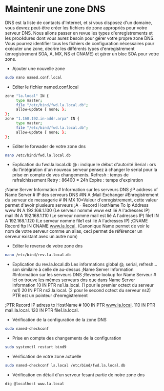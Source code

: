 # Maintenir une zone DNS
DNS est la liste de contacts d'Internet, et si vous disposez d'un domaine, vous devrez peut-être créer les fichiers de zone appropriés pour votre serveur DNS.
Nous allons passer en revue les types d'enregistrements et les procédures dont vous aurez besoin pour gérer votre propre zone DNS.
Vous pourrez identifier tous les fichiers de configuration nécessaires pour exécuter une zone, décrire les différents types d'enregistrement (enregistrement SOA, A, MX, NS et CNAME) et gérer un bloc SOA pour votre zone.

- Ajouter une nouvelle zone

```bash
sudo nano named.conf.local
```

- Editer le fichier named.conf.local

```bash
zone "la.local" IN {
     type master;
     file "/etc/bind/fwd.la.local.db";
     allow-update { none; };
};
zone "1.168.192.in-addr.arpa" IN {
     type master;
     file "/etc/bind/fwd.la.local.db";
     allow-update { none; };
};
```

- Editer le forwader de votre zone dns

```bash
nano /etc/bind/fwd.la.local.db
```

- Explication du fwd.la.local.db
@ : indique le début d'autorité
Serial : ors du l'intégration d'un nouveau serveur pensez à changer le serial pour la prise en compte de vos changements.
Refresh : temps de rafraîchissement
Retry : 86400 = 24h
Expire : temps d'expiration

;Name Server Information # Information sur les serveurs DNS
;IP address of Name Server # IP des serveurs DNS #IN A
;Mail Exchanger #Enregistrement du serveur de messagerie # IN MX 10=Valeur d'enregistrement, cette valeur permet d'avoir plusieurs serveurs
;A - Record HostName To Ip Address
www     IN  A   192.168.1.100 (Le serveur nommé www est lié A l'adresses IP)
mail    IN  A   192.168.1.110 (Le serveur nommé mail est lié A l'adresses IP)
file1   IN  A   192.168.1.120 (Le serveur nommé file1 est lié A l'adresses IP)
;CNAME Record
ftp     IN  CNAME  www.la.local. (Canonique Name permet de voir le nom de votre serveur comme  un alias, ceci permet de référencer un serveur existant avec un autre nom)

- Editer le reverse de votre zone dns

```bash
nano /etc/bind/rev.la.local.db
```

- Explication du rev.la.local.db
Les informations global @, serial, refresh... son similaire à celle de au-dessus
;Name Server Information #Information sur les serveurs DNS
;Reverse lookup for Name Serveur # Ici on trouve les mêmes serveurs dns que dans Name Server Information
10  IN  PTR ns1.la.local. (1 pour le premier octect du serveur ns1)
20  IN  PTR ns2.la.local. (2 pour le second octect du serveur ns2)
PTR est un pointeur d'enregistrement

;PTR Record IP adress to HostName #
100 IN  PTR www.la.local.
110 IN  PTR mail.la.local.
120 IN  PTR file1.la.local.

- Vérification de la configuration de la zone DNS

```bash
sudo named-checkconf
```

- Prise en compte des changements de la configuration

```bash
sudo systemctl restart bind9
```

- Vérification de votre zone actuelle

```bash
sudo named-checkconf la.local /etc/bind/fwd.la.local.db
```

- Vérification en détail d'un serveur fesant partie de notre zone dns

```bash
dig @localhost www.la.local
```
